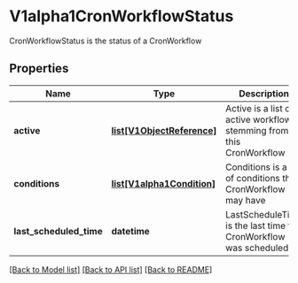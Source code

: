 # V1alpha1CronWorkflowStatus

CronWorkflowStatus is the status of a CronWorkflow
## Properties
Name | Type | Description | Notes
------------ | ------------- | ------------- | -------------
**active** | [**list[V1ObjectReference]**](V1ObjectReference.md) | Active is a list of active workflows stemming from this CronWorkflow | 
**conditions** | [**list[V1alpha1Condition]**](V1alpha1Condition.md) | Conditions is a list of conditions the CronWorkflow may have | 
**last_scheduled_time** | **datetime** | LastScheduleTime is the last time the CronWorkflow was scheduled | 

[[Back to Model list]](../README.md#documentation-for-models) [[Back to API list]](../README.md#documentation-for-api-endpoints) [[Back to README]](../README.md)


